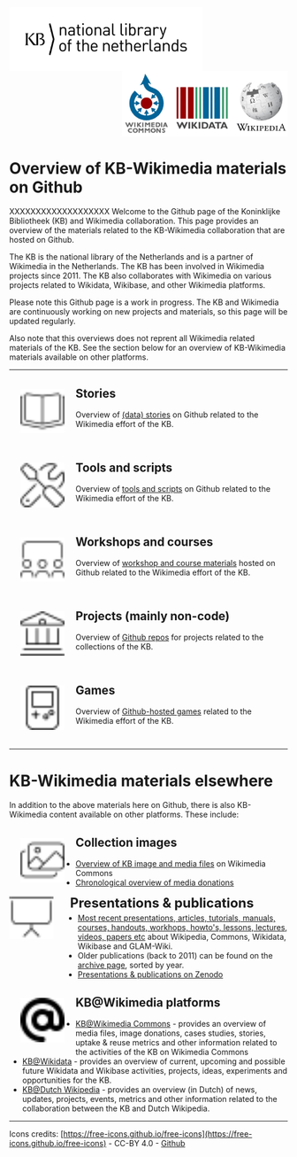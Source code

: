 <img src="media/KB_Nationale-Bibliotheek_Logo_RGB-Zwart-EN.png" width="350" hspace="0" align="left"/>
<img src="media/wikimedia-logos.png" align="right" width="300" hspace="0">
<br clear="all"/>

# Overview of KB-Wikimedia materials on Github

XXXXXXXXXXXXXXXXXXX
Welcome to the Github page of the Koninklijke Bibliotheek (KB) and Wikimedia collaboration. This page provides an overview of the materials related to the KB-Wikimedia collaboration that are hosted on Github.

The KB is the national library of the Netherlands and is a partner of Wikimedia in the Netherlands. The KB has been involved in Wikimedia projects since 2011. The KB also collaborates with Wikimedia on various projects related to Wikidata, Wikibase, and other Wikimedia platforms.

Please note this Github page is a work in progress. The KB and Wikimedia are continuously working on new projects and materials, so this page will be updated regularly.

Also note that this overviews does not reprent all Wikimedia related materials of the KB. See the section below for an overview of KB-Wikimedia materials available on other platforms.

-------------

<img src="media/book-open-cover.svg" align="left" width="80" hspace="20" vspace="20"/>

## Stories
Overview of [(data) stories](https://kbnlwikimedia.github.io/stories/index.html) on Github related to the Wikimedia effort of the KB.
<br clear="all"/>

<img src="media/screwdriver-wrench.svg" align="left" width="80" hspace="20" vspace="20"/>

## Tools and scripts
Overview of [tools and scripts](https://kbnlwikimedia.github.io/tools/index.html) on Github related to the Wikimedia effort of the KB.
<br clear="all"/>

<img src="media/screen-users.svg" align="left" width="80" hspace="20" vspace="20"/>

## Workshops and courses
Overview of [workshop and course materials](https://kbnlwikimedia.github.io/workshops-courses/index.html) hosted on Github related to the Wikimedia effort of the KB.
<br clear="all"/>

<img src="media/building-columns.svg" align="left" width="80" hspace="20" vspace="20"/>

## Projects (mainly non-code)
Overview of [Github repos](https://kbnlwikimedia.github.io/projects/index.html) for projects related to the collections of the KB. 
<br clear="all"/>

<img src="media/game-console-handheld.svg" align="left" width="80" hspace="20" vspace="20"/>

## Games
Overview of [Github-hosted games](https://kbnlwikimedia.github.io/games/index.html) related to the Wikimedia effort of the KB.
<br clear="all"/>

---------------

# KB-Wikimedia materials elsewhere
In addition to the above materials here on Github, there is also KB-Wikimedia content available on other platforms. These include:

<img src="media/images.svg" align="left" width="80" hspace="20" vspace="20"/>

## Collection images
* [Overview of KB image and media files](https://commons.wikimedia.org/wiki/Commons:Koninklijke_Bibliotheek/Media_overview) on Wikimedia Commons
* [Chronological overview of media donations](https://commons.wikimedia.org/wiki/Commons:Koninklijke_Bibliotheek/Media_donations)

<div style="display: flex; align-items: flex-start; gap: 30px; margin-bottom: 1em;">
  <img src="media/presentation-screen.svg" width="80" alt="Presentation icon" style="flex-shrink: 0;" />

  <div>
     <strong style="font-size: 1.7em;">Presentations & publications</strong>
     <ul style="margin: 0.3em 0 0 1em; padding: 0;">
      <li><a href="https://commons.wikimedia.org/wiki/Koninklijke_Bibliotheek/GLAM">Most recent presentations, articles, tutorials, manuals, courses, handouts, workhops, howto's, lessons, lectures, videos, papers etc</a> about Wikipedia, Commons, Wikidata, Wikibase and GLAM-Wiki. </li>
      <li>Older publications (back to 2011) can be found on the <a href="https://commons.wikimedia.org/wiki/Koninklijke_Bibliotheek/GLAM/Archive">archive page</a>, sorted by year. </li>
      <li><a href="https://zenodo.org/search?page=1&size=20&q=creators.orcid:%220000-0002-9058-9941%22&sort=-publication_date">Presentations & publications on Zenodo</a></li>
    </ul>
  </div>
</div>

<img src="media/at.svg" align="left" width="80" hspace="20" vspace="20"/>

## KB@Wikimedia platforms
- [KB@Wikimedia Commons](https://commons.wikimedia.org/wiki/Commons:Koninklijke_Bibliotheek) - provides an overview of media files, image donations, cases studies, stories, uptake & reuse metrics and other information related to the activities of the KB on Wikimedia Commons
- [KB@Wikidata](https://www.wikidata.org/wiki/Wikidata:GLAM/Koninklijke_Bibliotheek_Nederland) - provides an overview of current, upcoming and possible future Wikidata and Wikibase activities, projects, ideas, experiments and opportunities for the KB. 
- [KB@Dutch Wikipedia](https://nl.wikipedia.org/wiki/Wikipedia:GLAM/Koninklijke_Bibliotheek_en_Nationaal_Archief) - provides an overview (in Dutch) of news, updates, projects, events, metrics and other information related to the collaboration between the KB and Dutch Wikipedia. 

------------

Icons credits: [https://free-icons.github.io/free-icons](https://free-icons.github.io/free-icons) - CC-BY 4.0 - [Github](https://github.com/free-icons/free-icons)